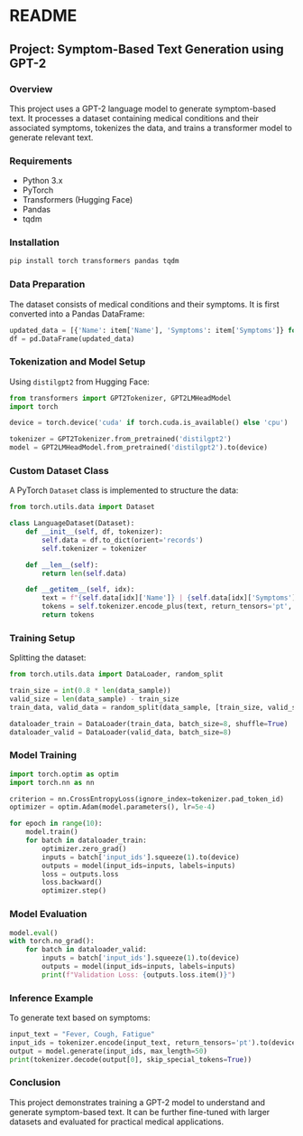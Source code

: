 # README

## Project: Symptom-Based Text Generation using GPT-2

### Overview
This project uses a GPT-2 language model to generate symptom-based text. It processes a dataset containing medical conditions and their associated symptoms, tokenizes the data, and trains a transformer model to generate relevant text.

### Requirements
- Python 3.x
- PyTorch
- Transformers (Hugging Face)
- Pandas
- tqdm

### Installation
```bash
pip install torch transformers pandas tqdm
```

### Data Preparation
The dataset consists of medical conditions and their symptoms. It is first converted into a Pandas DataFrame:
```python
updated_data = [{'Name': item['Name'], 'Symptoms': item['Symptoms']} for item in data_sample['train']]
df = pd.DataFrame(updated_data)
```

### Tokenization and Model Setup
Using `distilgpt2` from Hugging Face:
```python
from transformers import GPT2Tokenizer, GPT2LMHeadModel
import torch

device = torch.device('cuda' if torch.cuda.is_available() else 'cpu')

tokenizer = GPT2Tokenizer.from_pretrained('distilgpt2')
model = GPT2LMHeadModel.from_pretrained('distilgpt2').to(device)
```

### Custom Dataset Class
A PyTorch `Dataset` class is implemented to structure the data:
```python
from torch.utils.data import Dataset

class LanguageDataset(Dataset):
    def __init__(self, df, tokenizer):
        self.data = df.to_dict(orient='records')
        self.tokenizer = tokenizer

    def __len__(self):
        return len(self.data)

    def __getitem__(self, idx):
        text = f"{self.data[idx]['Name']} | {self.data[idx]['Symptoms']}"
        tokens = self.tokenizer.encode_plus(text, return_tensors='pt', max_length=128, padding='max_length', truncation=True)
        return tokens
```

### Training Setup
Splitting the dataset:
```python
from torch.utils.data import DataLoader, random_split

train_size = int(0.8 * len(data_sample))
valid_size = len(data_sample) - train_size
train_data, valid_data = random_split(data_sample, [train_size, valid_size])

dataloader_train = DataLoader(train_data, batch_size=8, shuffle=True)
dataloader_valid = DataLoader(valid_data, batch_size=8)
```

### Model Training
```python
import torch.optim as optim
import torch.nn as nn

criterion = nn.CrossEntropyLoss(ignore_index=tokenizer.pad_token_id)
optimizer = optim.Adam(model.parameters(), lr=5e-4)

for epoch in range(10):
    model.train()
    for batch in dataloader_train:
        optimizer.zero_grad()
        inputs = batch['input_ids'].squeeze(1).to(device)
        outputs = model(input_ids=inputs, labels=inputs)
        loss = outputs.loss
        loss.backward()
        optimizer.step()
```

### Model Evaluation
```python
model.eval()
with torch.no_grad():
    for batch in dataloader_valid:
        inputs = batch['input_ids'].squeeze(1).to(device)
        outputs = model(input_ids=inputs, labels=inputs)
        print(f"Validation Loss: {outputs.loss.item()}")
```

### Inference Example
To generate text based on symptoms:
```python
input_text = "Fever, Cough, Fatigue"
input_ids = tokenizer.encode(input_text, return_tensors='pt').to(device)
output = model.generate(input_ids, max_length=50)
print(tokenizer.decode(output[0], skip_special_tokens=True))
```

### Conclusion
This project demonstrates training a GPT-2 model to understand and generate symptom-based text. It can be further fine-tuned with larger datasets and evaluated for practical medical applications.

